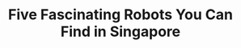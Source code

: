 ---
title: "Five Fascinating Robots You Can Find in Singapore"
file_url: https://www.imda.gov.sg/news-and-events/impact-news/2020/10/Five-fascinating-robots-you-can-find-in-Singapore
---